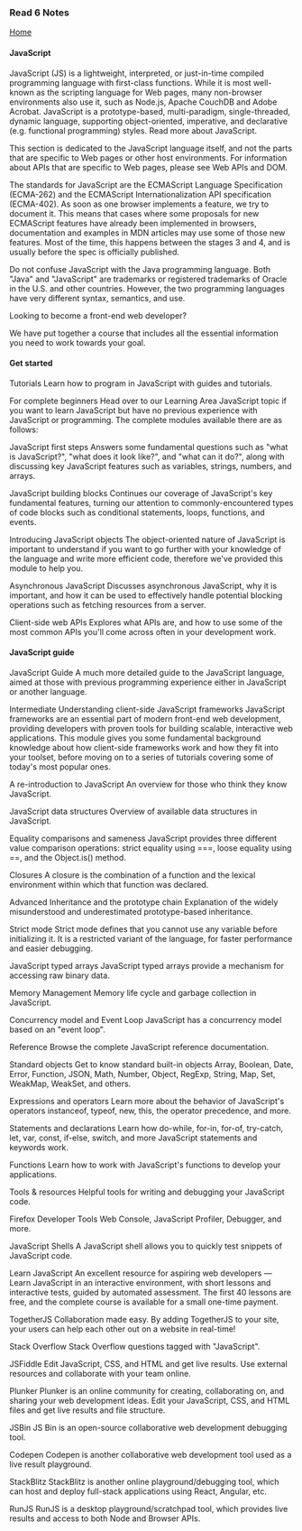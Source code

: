 ### Read 6 Notes

[Home](README.md)

#### JavaScript
JavaScript (JS) is a lightweight, interpreted, or just-in-time compiled programming language with first-class functions. While it is most well-known as the scripting language for Web pages, many non-browser environments also use it, such as Node.js, Apache CouchDB and Adobe Acrobat. JavaScript is a prototype-based, multi-paradigm, single-threaded, dynamic language, supporting object-oriented, imperative, and declarative (e.g. functional programming) styles. Read more about JavaScript.

This section is dedicated to the JavaScript language itself, and not the parts that are specific to Web pages or other host environments. For information about APIs that are specific to Web pages, please see Web APIs and DOM.

The standards for JavaScript are the ECMAScript Language Specification (ECMA-262) and the ECMAScript Internationalization API specification (ECMA-402). As soon as one browser implements a feature, we try to document it. This means that cases where some proposals for new ECMAScript features have already been implemented in browsers, documentation and examples in MDN articles may use some of those new features. Most of the time, this happens between the stages 3 and 4, and is usually before the spec is officially published.

Do not confuse JavaScript with the Java programming language. Both "Java" and "JavaScript" are trademarks or registered trademarks of Oracle in the U.S. and other countries. However, the two programming languages have very different syntax, semantics, and use.

Looking to become a front-end web developer?

We have put together a course that includes all the essential information you need to work towards your goal.

#### Get started

Tutorials
Learn how to program in JavaScript with guides and tutorials.

For complete beginners
Head over to our Learning Area JavaScript topic if you want to learn JavaScript but have no previous experience with JavaScript or programming. The complete modules available there are as follows:

JavaScript first steps
Answers some fundamental questions such as "what is JavaScript?", "what does it look like?", and "what can it do?", along with discussing key JavaScript features such as variables, strings, numbers, and arrays.

JavaScript building blocks
Continues our coverage of JavaScript's key fundamental features, turning our attention to commonly-encountered types of code blocks such as conditional statements, loops, functions, and events.

Introducing JavaScript objects
The object-oriented nature of JavaScript is important to understand if you want to go further with your knowledge of the language and write more efficient code, therefore we've provided this module to help you.

Asynchronous JavaScript
Discusses asynchronous JavaScript, why it is important, and how it can be used to effectively handle potential blocking operations such as fetching resources from a server.

Client-side web APIs
Explores what APIs are, and how to use some of the most common APIs you'll come across often in your development work.

#### JavaScript guide
JavaScript Guide
A much more detailed guide to the JavaScript language, aimed at those with previous programming experience either in JavaScript or another language.

Intermediate
Understanding client-side JavaScript frameworks
JavaScript frameworks are an essential part of modern front-end web development, providing developers with proven tools for building scalable, interactive web applications. This module gives you some fundamental background knowledge about how client-side frameworks work and how they fit into your toolset, before moving on to a series of tutorials covering some of today's most popular ones.

A re-introduction to JavaScript
An overview for those who think they know JavaScript.

JavaScript data structures
Overview of available data structures in JavaScript.

Equality comparisons and sameness
JavaScript provides three different value comparison operations: strict equality using ===, loose equality using ==, and the Object.is() method.

Closures
A closure is the combination of a function and the lexical environment within which that function was declared.

Advanced
Inheritance and the prototype chain
Explanation of the widely misunderstood and underestimated prototype-based inheritance.

Strict mode
Strict mode defines that you cannot use any variable before initializing it. It is a restricted variant of the language, for faster performance and easier debugging.

JavaScript typed arrays
JavaScript typed arrays provide a mechanism for accessing raw binary data.

Memory Management
Memory life cycle and garbage collection in JavaScript.

Concurrency model and Event Loop
JavaScript has a concurrency model based on an "event loop".

Reference
Browse the complete JavaScript reference documentation.

Standard objects
Get to know standard built-in objects Array, Boolean, Date, Error, Function, JSON, Math, Number, Object, RegExp, String, Map, Set, WeakMap, WeakSet, and others.

Expressions and operators
Learn more about the behavior of JavaScript's operators instanceof, typeof, new, this, the operator precedence, and more.

Statements and declarations
Learn how do-while, for-in, for-of, try-catch, let, var, const, if-else, switch, and more JavaScript statements and keywords work.

Functions
Learn how to work with JavaScript's functions to develop your applications.

Tools & resources
Helpful tools for writing and debugging your JavaScript code.

Firefox Developer Tools
Web Console, JavaScript Profiler, Debugger, and more.

JavaScript Shells
A JavaScript shell allows you to quickly test snippets of JavaScript code.

Learn JavaScript
An excellent resource for aspiring web developers — Learn JavaScript in an interactive environment, with short lessons and interactive tests, guided by automated assessment. The first 40 lessons are free, and the complete course is available for a small one-time payment.

TogetherJS
Collaboration made easy. By adding TogetherJS to your site, your users can help each other out on a website in real-time!

Stack Overflow
Stack Overflow questions tagged with "JavaScript".

JSFiddle
Edit JavaScript, CSS, and HTML and get live results. Use external resources and collaborate with your team online.

Plunker
Plunker is an online community for creating, collaborating on, and sharing your web development ideas. Edit your JavaScript, CSS, and HTML files and get live results and file structure.

JSBin
JS Bin is an open-source collaborative web development debugging tool.

Codepen
Codepen is another collaborative web development tool used as a live result playground.

StackBlitz
StackBlitz is another online playground/debugging tool, which can host and deploy full-stack applications using React, Angular, etc.

RunJS
RunJS is a desktop playground/scratchpad tool, which provides live results and access to both Node and Browser APIs.
